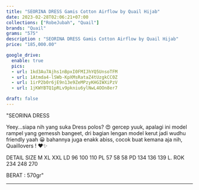 ```yaml
---
title: "SEORINA DRESS Gamis Cotton Airflow by Quail Hijab"
date: 2023-02-28T02:06:21+07:00
collections: ["RobeJubah", "Quail"]
brands: "Quail"
grams: "575"
description : "SEORINA DRESS Gamis Cotton Airflow by Quail Hijab"
price: "185,000.00"

google_drive:
  enable: true
  pics:
  - url: 1kd3Au7Ajhs1nBpxI0FMIJhYQ5UnsoTFM
  - url: 1Atmda4-lSWb-KpXMsRataZ4tUzgkCC0Z
  - url: 1irP2b0r6jE9n13e9ZeMPzyKHGIWXiPzV
  - url: 1jKWYBTQ1pRLv9pkniu6ylNwL4OOn8er7

draft: false
---
```


"SEORINA DRESS

Yeey...siapa nih yang suka Dress polos? 😍  gercep yuuk, apalagi ini model rampel yang gemessh bangeet, dri bagian lengan model kerut jadi wudhu friendly yaah 😀 bahannya juga enakk abiss, cocok buat kemana aja nih, Quaillovers ! ❤️✨

DETAIL SIZE     M         XL      XXL
LD      96      100      110
PL       57        58        58
PD     134     136      139
L. ROK        234     248      270

BERAT : 570gr"


----    
 

